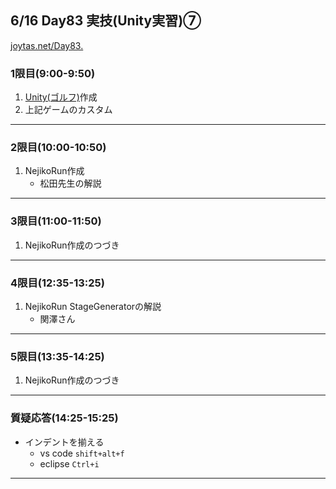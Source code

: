## 6/16 Day83 実技(Unity実習)⑦
[joytas.net/Day83.]()
### 1限目(9:00-9:50)
1. [Unity(ゴルフ)](https://joytas.net/programming/unity/golf)作成
1. 上記ゲームのカスタム
---
### 2限目(10:00-10:50)
1. NejikoRun作成
	- 松田先生の解説
---
### 3限目(11:00-11:50)
1. NejikoRun作成のつづき
---
### 4限目(12:35-13:25)
1. NejikoRun StageGeneratorの解説
	- 関澤さん
---
### 5限目(13:35-14:25)
1. NejikoRun作成のつづき
---
### 質疑応答(14:25-15:25)
- インデントを揃える
	- vs code `shift+alt+f`
	- eclipse `Ctrl+i`
---
